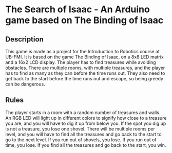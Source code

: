 # The Search of Isaac - An Arduino game based on The Binding of Isaac

## Description

This game is made as a project for the Introduction to Robotics course at UB-FMI. It is based on the game The Binding of Isaac, on a 8x8 LED matrix and a 16x2 LCD display. The player has to find treasures while avoiding obstacles. There are multiple rooms, with multiple treasures, and the player has to find as many as they can before the time runs out. They also need to get back to the start before the time runs out and escape, so being greedy can be dangerous.

## Rules

The player starts in a room with a random number of treasures and walls. An RGB LED will light up in different colors to signify how close to a treasure you are, and you will have to dig it up from below you. If the spot you dig up is not a treasure, you lose one shovel. There will be multiple rooms per level, and you will have to find all the treasures and go back to the start to go to the next level. If you run out of shovels, you lose. If you run out of time, you lose. If you find all the treasures and go back to the start, you win.